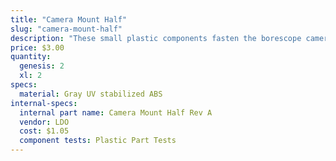 ```yaml
---
title: "Camera Mount Half"
slug: "camera-mount-half"
description: "These small plastic components fasten the borescope camera to the z-axis extrusion."
price: $3.00
quantity:
  genesis: 2
  xl: 2
specs:
  material: Gray UV stabilized ABS
internal-specs:
  internal part name: Camera Mount Half Rev A
  vendor: LDO
  cost: $1.05
  component tests: Plastic Part Tests
---
```

